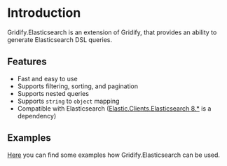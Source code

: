 # Introduction

Gridify.Elasticsearch is an extension of Gridify, that provides an ability to generate Elasticsearch DSL queries.

## Features

- Fast and easy to use
- Supports filtering, sorting, and pagination
- Supports nested queries
- Supports `string` to `object` mapping
- Compatible with
  Elasticsearch ([Elastic.Clients.Elasticsearch 8.*](https://www.nuget.org/packages/Elastic.Clients.Elasticsearch) is a
  dependency)

## Examples

[Here](./elasticsearch.md#examples-of-usage) you can find some examples how Gridify.Elasticsearch can be used.
